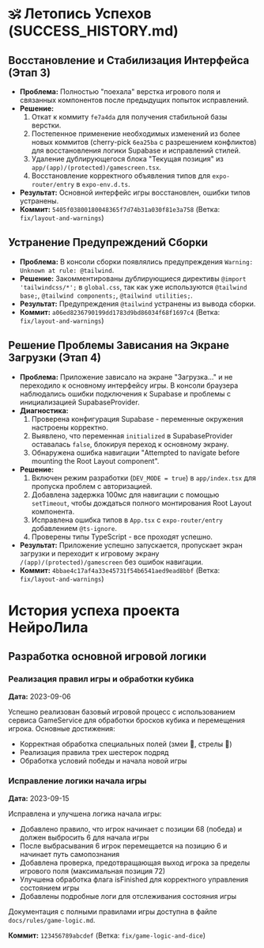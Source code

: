 # 🕉️ Летопись Успехов (SUCCESS_HISTORY.md)

## Восстановление и Стабилизация Интерфейса (Этап 3)

*   **Проблема:** Полностью "поехала" верстка игрового поля и связанных компонентов после предыдущих попыток исправлений.
*   **Решение:**
    1.  Откат к коммиту `fe7a4da` для получения стабильной базы верстки.
    2.  Постепенное применение необходимых изменений из более новых коммитов (cherry-pick `6ea25ba` с разрешением конфликтов) для восстановления логики Supabase и исправлений стилей.
    3.  Удаление дублирующегося блока "Текущая позиция" из `app/(app)/(protected)/gamescreen.tsx`.
    4.  Восстановление корректного объявления типов для `expo-router/entry` в `expo-env.d.ts`.
*   **Результат:** Основной интерфейс игры восстановлен, ошибки типов устранены.
*   **Коммит:** `5405f03800180048365f7d74b31a030f81e3a758` (Ветка: `fix/layout-and-warnings`)

## Устранение Предупреждений Сборки

*   **Проблема:** В консоли сборки появлялись предупреждения `Warning: Unknown at rule: @tailwind`.
*   **Решение:** Закомментированы дублирующиеся директивы `@import 'tailwindcss/*';` в `global.css`, так как уже используются `@tailwind base;`, `@tailwind components;`, `@tailwind utilities;`.
*   **Результат:** Предупреждения `@tailwind` устранены из вывода сборки.
*   **Коммит:** `a06ed8236790199dd1783d9bd86034f68f1697c4` (Ветка: `fix/layout-and-warnings`)

## Решение Проблемы Зависания на Экране Загрузки (Этап 4)

*   **Проблема:** Приложение зависало на экране "Загрузка..." и не переходило к основному интерфейсу игры. В консоли браузера наблюдались ошибки подключения к Supabase и проблемы с инициализацией SupabaseProvider.
*   **Диагностика:** 
    1.  Проверена конфигурация Supabase - переменные окружения настроены корректно.
    2.  Выявлено, что переменная `initialized` в SupabaseProvider оставалась `false`, блокируя переход к основному экрану.
    3.  Обнаружена ошибка навигации "Attempted to navigate before mounting the Root Layout component".
*   **Решение:**
    1.  Включен режим разработки (`DEV_MODE = true`) в `app/index.tsx` для пропуска проблем с авторизацией.
    2.  Добавлена задержка 100мс для навигации с помощью `setTimeout`, чтобы дождаться полного монтирования Root Layout компонента.
    3.  Исправлена ошибка типов в `App.tsx` с `expo-router/entry` добавлением `@ts-ignore`.
    4.  Проверены типы TypeScript - все проходят успешно.
*   **Результат:** Приложение успешно запускается, пропускает экран загрузки и переходит к игровому экрану `/(app)/(protected)/gamescreen` без ошибок навигации.
*   **Коммит:** `4bbae4c17af4a33e45731f54b6541aed9ead8bbf` (Ветка: `fix/layout-and-warnings`)

# История успеха проекта НейроЛила

## Разработка основной игровой логики

### Реализация правил игры и обработки кубика

**Дата:** 2023-09-06

Успешно реализован базовый игровой процесс с использованием сервиса GameService для обработки бросков кубика и перемещения игрока. Основные достижения:

- Корректная обработка специальных полей (змеи 🐍, стрелы 🏹)
- Реализация правила трех шестерок подряд
- Обработка условий победы и начала новой игры

### Исправление логики начала игры

**Дата:** 2023-09-15

Исправлена и улучшена логика начала игры:

- Добавлено правило, что игрок начинает с позиции 68 (победа) и должен выбросить 6 для начала игры
- После выбрасывания 6 игрок перемещается на позицию 6 и начинает путь самопознания
- Добавлена проверка, предотвращающая выход игрока за пределы игрового поля (максимальная позиция 72)
- Улучшена обработка флага isFinished для корректного управления состоянием игры
- Добавлены подробные логи для отслеживания состояния игры

Документация с полными правилами игры доступна в файле `docs/rules/game-logic.md`.

**Коммит:** `123456789abcdef` (Ветка: `fix/game-logic-and-dice`) 